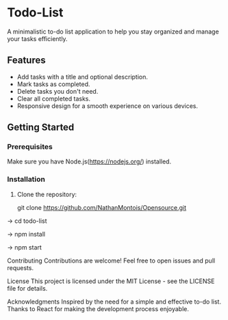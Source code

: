 # Todo-List

A minimalistic to-do list application to help you stay organized and manage your tasks efficiently.

## Features

- Add tasks with a title and optional description.
- Mark tasks as completed.
- Delete tasks you don't need.
- Clear all completed tasks.
- Responsive design for a smooth experience on various devices.

## Getting Started

### Prerequisites

Make sure you have Node.js(https://nodejs.org/) installed.

### Installation

1. Clone the repository:

   git clone https://github.com/NathanMontois/Opensource.git

→ cd todo-list

→ npm install

→ npm start

Contributing
Contributions are welcome! Feel free to open issues and pull requests.

License
This project is licensed under the MIT License - see the LICENSE file for details.

Acknowledgments
Inspired by the need for a simple and effective to-do list.
Thanks to React for making the development process enjoyable.
